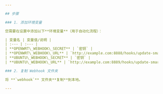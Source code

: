 ```yaml
---

## 步骤

### 1. 添加环境变量

您需要在设置中添加以下**环境变量**（用于自动化流程）：

| 变量名 | 变量值/说明 |
| :--- | :--- |
| **OPENWRT\_WEBHOOK\_SECRET** | `密钥` |
| **OPENWRT\_WEBHOOK\_URL** | `http://example.com:8888/hooks/update-smartdns-rules` |
| **UBUNTU\_WEBHOOK\_SECRET** | `密钥` |
| **UBUNTU\_WEBHOOK\_URL** | `http://example.com:8889/hooks/update-smartdns-rules` |

### 2. 复制 Webhook 文件夹

将 **`webhook`** 文件夹**复制**到本地。

---
```

